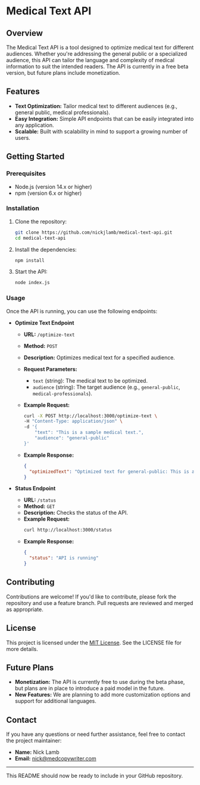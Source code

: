 # Medical Text API

## Overview

The Medical Text API is a tool designed to optimize medical text for different audiences. Whether you're addressing the general public or a specialized audience, this API can tailor the language and complexity of medical information to suit the intended readers. The API is currently in a free beta version, but future plans include monetization.

## Features

- **Text Optimization:** Tailor medical text to different audiences (e.g., general public, medical professionals).
- **Easy Integration:** Simple API endpoints that can be easily integrated into any application.
- **Scalable:** Built with scalability in mind to support a growing number of users.

## Getting Started

### Prerequisites

- Node.js (version 14.x or higher)
- npm (version 6.x or higher)

### Installation

1. Clone the repository:
   ```bash
   git clone https://github.com/nickjlamb/medical-text-api.git
   cd medical-text-api
   ```

2. Install the dependencies:
   ```bash
   npm install
   ```

3. Start the API:
   ```bash
   node index.js
   ```

### Usage

Once the API is running, you can use the following endpoints:

- **Optimize Text Endpoint**
  - **URL:** `/optimize-text`
  - **Method:** `POST`
  - **Description:** Optimizes medical text for a specified audience.
  - **Request Parameters:**
    - `text` (string): The medical text to be optimized.
    - `audience` (string): The target audience (e.g., `general-public`, `medical-professionals`).
  - **Example Request:**
    ```bash
    curl -X POST http://localhost:3000/optimize-text \
    -H "Content-Type: application/json" \
    -d '{
        "text": "This is a sample medical text.",
        "audience": "general-public"
    }'
    ```

  - **Example Response:**
    ```json
    {
      "optimizedText": "Optimized text for general-public: This is a sample medical text."
    }
    ```

- **Status Endpoint**
  - **URL:** `/status`
  - **Method:** `GET`
  - **Description:** Checks the status of the API.
  - **Example Request:**
    ```bash
    curl http://localhost:3000/status
    ```
  - **Example Response:**
    ```json
    {
      "status": "API is running"
    }
    ```

## Contributing

Contributions are welcome! If you'd like to contribute, please fork the repository and use a feature branch. Pull requests are reviewed and merged as appropriate.

## License

This project is licensed under the [MIT License](LICENSE). See the LICENSE file for more details.

## Future Plans

- **Monetization:** The API is currently free to use during the beta phase, but plans are in place to introduce a paid model in the future.
- **New Features:** We are planning to add more customization options and support for additional languages.

## Contact

If you have any questions or need further assistance, feel free to contact the project maintainer:

- **Name:** Nick Lamb
- **Email:** nick@medcopywriter.com

---

This README should now be ready to include in your GitHub repository.

